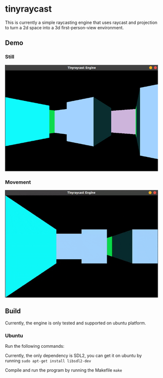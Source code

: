 # tinyraycast

This is currently a simple raycasting engine that uses raycast and projection to turn a 2d space into a 3d first-person-view environment.

## Demo
### Still
![alt text](https://github.com/jwCheng28/tinyraycast/blob/main/img/demo.png)
### Movement
![GIF](./img/demo.gif)

## Build
Currently, the engine is only tested and supported on ubuntu platform.
### Ubuntu
Run the following commands:

Currently, the only dependency is SDL2, you can get it on ubuntu by running `sudo apt-get install libsdl2-dev`

Compile and run the program by running the Makefile `make`
